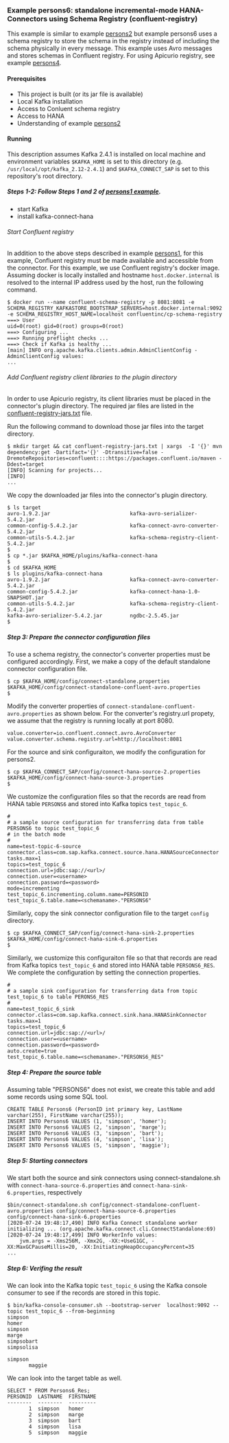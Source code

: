 ### Example persons6: standalone incremental-mode HANA-Connectors using Schema Registry (confluent-registry)

This example is similar to example [persons2](../persons2) but example persons6 uses a schema registry to store the schema in the registry instead of including the schema physically in every message. This example uses Avro messages and stores schemas in Confluent registry. For using Apicurio registry, see example [persons4](../persons4).

#### Prerequisites

- This project is built (or its jar file is available)
- Local Kafka installation
- Access to Conluent schema registry
- Access to HANA
- Understanding of example [persons2](../persons2)

#### Running

This description assumes Kafka 2.4.1 is installed on local machine and environment variables `$KAFKA_HOME` is set to this directory (e.g. `/usr/local/opt/kafka_2.12-2.4.1`) and `$KAFKA_CONNECT_SAP` is set to this repository's root directory.


##### Steps 1-2: Follow Steps 1 and 2 of [persons1 example](../person1).

- start Kafka
- install kafka-connect-hana

###### Start Confluent registry

In addition to the above steps described in example [persons1](../persons1), for this example, Confluent registry must be made available and accessible from the connector. For this example, we use Confluent registry's docker image. Assuming docker is locally installed and hostname `host.docker.internal` is resolved to the internal IP address used by the host, run the following command.

```
$ docker run --name confluent-schema-registry -p 8081:8081 -e SCHEMA_REGISTRY_KAFKASTORE_BOOTSTRAP_SERVERS=host.docker.internal:9092 -e SCHEMA_REGISTRY_HOST_NAME=localhost confluentinc/cp-schema-registry  
===> User
uid=0(root) gid=0(root) groups=0(root)
===> Configuring ...
===> Running preflight checks ... 
===> Check if Kafka is healthy ...
[main] INFO org.apache.kafka.clients.admin.AdminClientConfig - AdminClientConfig values: 
...
```

###### Add Confluent registry client libraries to the plugin directory

In order to use Apicurio registry, its client libraries must be placed in the connector's plugin directory. The required jar files are listed in the [confluent-registry-jars.txt](./confluent-registry-jars.txt) file.

Run the following command to download those jar files into the target directory.

```
$ mkdir target && cat confluent-registry-jars.txt | xargs  -I '{}' mvn dependency:get -Dartifact='{}' -Dtransitive=false -DremoteRepositories=confluent::::https://packages.confluent.io/maven -Ddest=target
[INFO] Scanning for projects...
[INFO] 
...
```

We copy the downloaded jar files into the connector's plugin directory.

```
$ ls target
avro-1.9.2.jar                          kafka-avro-serializer-5.4.2.jar
common-config-5.4.2.jar                 kafka-connect-avro-converter-5.4.2.jar
common-utils-5.4.2.jar                  kafka-schema-registry-client-5.4.2.jar
$ 
$ cp *.jar $KAFKA_HOME/plugins/kafka-connect-hana
$
$ cd $KAFKA_HOME
$ ls plugins/kafka-connect-hana
avro-1.9.2.jar                          kafka-connect-avro-converter-5.4.2.jar
common-config-5.4.2.jar                 kafka-connect-hana-1.0-SNAPSHOT.jar
common-utils-5.4.2.jar                  kafka-schema-registry-client-5.4.2.jar
kafka-avro-serializer-5.4.2.jar         ngdbc-2.5.45.jar
$ 
```

##### Step 3: Prepare the connector configuration files

To use a schema registry, the connector's converter properties must be configured accordingly. First, we make a copy of the default standalone connector configuration file.

```
$ cp $KAFKA_HOME/config/connect-standalone.properties $KAFKA_HOME/config/connect-standalone-confluent-avro.properties
$
```

Modify the converter properties of `connect-standalone-confluent-avro.properties` as shown below. For the converter's registry.url propety, we assume that the registry is running locally at port 8080.

```
value.converter=io.confluent.connect.avro.AvroConverter
value.converter.schema.registry.url=http://localhost:8081
```

For the source and sink configuraiton, we modify the configuration for persons2.

```
$ cp $KAFKA_CONNECT_SAP/config/connect-hana-source-2.properties $KAFKA_HOME/config/connect-hana-source-3.properties
$
```
We customize the configuration files so that the records are read from HANA table `PERSONS6` and stored into Kafka topics `test_topic_6`.

```
#
# a sample source configuration for transferring data from table PERSONS6 to topic test_topic_6
# in the batch mode
#
name=test-topic-6-source
connector.class=com.sap.kafka.connect.source.hana.HANASourceConnector
tasks.max=1
topics=test_topic_6
connection.url=jdbc:sap://<url>/
connection.user=<username>
connection.password=<password>
mode=incrementing
test_topic_6.incrementing.column.name=PERSONID
test_topic_6.table.name=<schemaname>."PERSONS6"
```

Similarly, copy the sink connector configuration file to the target `config` directory.

```
$ cp $KAFKA_CONNECT_SAP/config/connect-hana-sink-2.properties $KAFKA_HOME/config/connect-hana-sink-6.properties
$
```

Similarly, we customize this configuraiton file so that that records are read from Kafka topics `test_topic_6` and stored into HANA table `PERSONS6_RES`. We complete the configuration by setting the connection properties.

```
#
# a sample sink configuration for transferring data from topic test_topic_6 to table PERONS6_RES
#
name=test_topic_6_sink
connector.class=com.sap.kafka.connect.sink.hana.HANASinkConnector
tasks.max=1
topics=test_topic_6
connection.url=jdbc:sap://<url>/
connection.user=<username>
connection.password=<password>
auto.create=true
test_topic_6.table.name=<schemaname>."PERSONS6_RES"
```

##### Step 4: Prepare the source table

Assuming table "PERSONS6" does not exist, we create this table and add some records using some SQL tool.
```
CREATE TABLE Persons6 (PersonID int primary key, LastName varchar(255), FirstName varchar(255));
INSERT INTO Persons6 VALUES (1, 'simpson', 'homer');
INSERT INTO Persons6 VALUES (2, 'simpson', 'marge');
INSERT INTO Persons6 VALUES (3, 'simpson', 'bart');
INSERT INTO Persons6 VALUES (4, 'simpson', 'lisa');
INSERT INTO Persons6 VALUES (5, 'simpson', 'maggie');
```

##### Step 5: Starting connectors

We start both the source and sink connectors using connect-standalone.sh with `connect-hana-source-6.properties` and `connect-hana-sink-6.properties`, respectively

```
$bin/connect-standalone.sh config/connect-standalone-confluent-avro.properties config/connect-hana-source-6.properties config/connect-hana-sink-6.properties
[2020-07-24 19:48:17,490] INFO Kafka Connect standalone worker initializing ... (org.apache.kafka.connect.cli.ConnectStandalone:69)
[2020-07-24 19:48:17,499] INFO WorkerInfo values: 
	jvm.args = -Xms256M, -Xmx2G, -XX:+UseG1GC, -XX:MaxGCPauseMillis=20, -XX:InitiatingHeapOccupancyPercent=35
...
```

##### Step 6: Verifing the result

We can look into the Kafka topic `test_topic_6` using the Kafka console consumer to see if the records are stored in this topic.

```
$ bin/kafka-console-consumer.sh --bootstrap-server  localhost:9092 --topic test_topic_6 --from-beginning
simpson
homer
simpson
marge
simpsobart
simpsolisa

simpson
       maggie
```

We can look into the target table as well.

```
SELECT * FROM Persons6_Res;
PERSONID  LASTNAME  FIRSTNAME
--------  --------  ---------
       1  simpson   homer    
       2  simpson   marge    
       3  simpson   bart     
       4  simpson   lisa     
       5  simpson   maggie
```